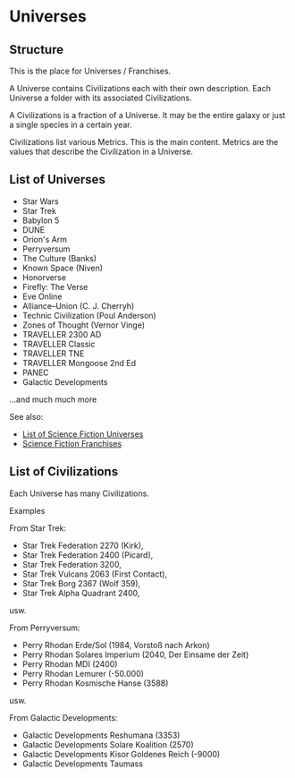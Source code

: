 # Universes

## Structure

This is the place for Universes / Franchises.

A Universe contains Civilizations each with their own description. Each Universe a folder with its associated Civilizations. 

A Civilizations is a fraction of a Universe. It may be the entire galaxy or just a single species in a certain year. 

Civilizations list various Metrics. This is the main content. Metrics are the values that describe the Civilization in a Universe.

## List of Universes

- Star Wars
- Star Trek
- Babylon 5
- DUNE
- Orion's Arm
- Perryversum
- The Culture (Banks)
- Known Space (Niven)
- Honorverse
- Firefly: The Verse 
- Eve Online
- Alliance–Union (C. J. Cherryh)
- Technic Civilization (Poul Anderson)
- Zones of Thought (Vernor Vinge)
- TRAVELLER 2300 AD
- TRAVELLER Classic
- TRAVELLER TNE
- TRAVELLER Mongoose 2nd Ed
- PANEC
- Galactic Developments

...and much much more

See also:
- [List of Science Fiction Universes](https://en.wikipedia.org/wiki/List_of_science_fiction_universes)
- [Science Fiction Franchises](https://en.wikipedia.org/wiki/Category:Science_fiction_franchises)

## List of Civilizations

Each Universe has many Civilizations.

Examples

From Star Trek:

- Star Trek Federation 2270 (Kirk), 
- Star Trek Federation 2400 (Picard), 
- Star Trek Federation 3200, 
- Star Trek Vulcans 2063 (First Contact), 
- Star Trek Borg 2367 (Wolf 359), 
- Star Trek Alpha Quadrant 2400, 

usw.

From Perryversum:

- Perry Rhodan Erde/Sol (1984, Vorstoß nach Arkon)
- Perry Rhodan Solares Imperium (2040, Der Einsame der Zeit)
- Perry Rhodan MDI (2400)
- Perry Rhodan Lemurer (-50.000)
- Perry Rhodan Kosmische Hanse (3588)

usw.

From Galactic Developments:

- Galactic Developments Reshumana (3353)
- Galactic Developments Solare Koalition (2570)
- Galactic Developments Kisor Goldenes Reich (-9000)
- Galactic Developments Taumass
